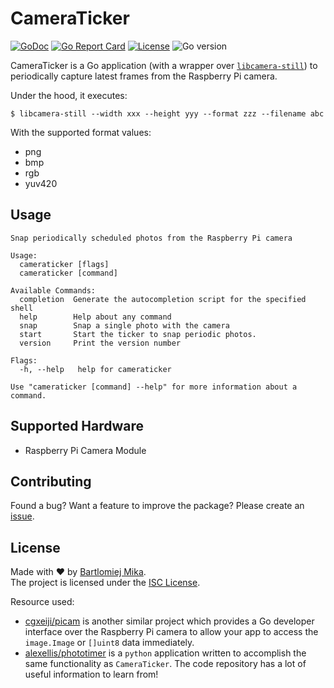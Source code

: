 # CameraTicker
[![GoDoc](https://godoc.org/github.com/gomarkdown/markdown?status.svg)](https://pkg.go.dev/github.com/bartmika/cameraticker)
[![Go Report Card](https://goreportcard.com/badge/github.com/bartmika/cameraticker)](https://goreportcard.com/report/github.com/bartmika/cameraticker)
[![License](https://img.shields.io/github/license/bartmika/cameraticker)](https://github.com/bartmika/cameraticker/blob/master/LICENSE)
![Go version](https://img.shields.io/github/go-mod/go-version/bartmika/cameraticker)

CameraTicker is a Go application (with a wrapper over [`libcamera-still`](https://www.raspberrypi.com/documentation/accessories/camera.html)) to periodically capture latest frames from the Raspberry Pi camera.

Under the hood, it executes:

    $ libcamera-still --width xxx --height yyy --format zzz --filename abc

With the supported format values:
* png
* bmp
* rgb
* yuv420

## Usage

```text
Snap periodically scheduled photos from the Raspberry Pi camera

Usage:
  cameraticker [flags]
  cameraticker [command]

Available Commands:
  completion  Generate the autocompletion script for the specified shell
  help        Help about any command
  snap        Snap a single photo with the camera
  start       Start the ticker to snap periodic photos.
  version     Print the version number

Flags:
  -h, --help   help for cameraticker

Use "cameraticker [command] --help" for more information about a command.
```

## Supported Hardware

* Raspberry Pi Camera Module

## Contributing

Found a bug? Want a feature to improve the package? Please create an [issue](https://github.com/bartmika/cameraticker/issues).

## License
Made with ❤️ by [Bartlomiej Mika](https://bartlomiejmika.com).   
The project is licensed under the [ISC License](LICENSE).

Resource used:

* [cgxeiji/picam](https://github.com/cgxeiji/picam) is another similar project which provides a Go developer interface over the Raspberry Pi camera to allow your app to access the `image.Image` or `[]uint8` data immediately.
* [alexellis/phototimer](https://github.com/alexellis/phototimer) is a `python` application written to accomplish the same functionality as `CameraTicker`. The code repository has a lot of useful information to learn from!
